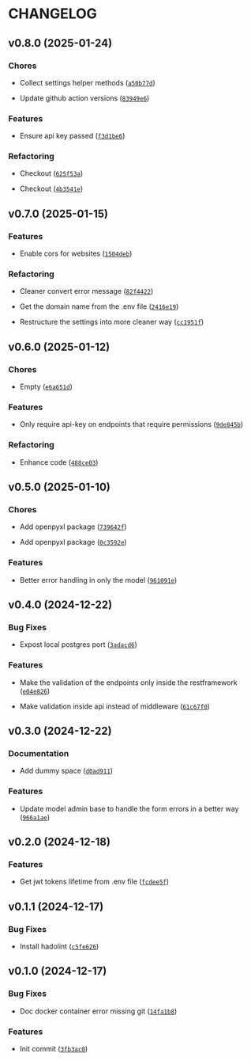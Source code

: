 # CHANGELOG


## v0.8.0 (2025-01-24)

### Chores

- Collect settings helper methods
  ([`a50b77d`](https://github.com/omargawdat/Gawdat_Django_Template/commit/a50b77d0d3ed77d4f646550460cf44e54be0df95))

- Update github action versions
  ([`83949e6`](https://github.com/omargawdat/Gawdat_Django_Template/commit/83949e663dd9e285043374847374c0e45ff1703b))

### Features

- Ensure api key passed
  ([`f3d1be6`](https://github.com/omargawdat/Gawdat_Django_Template/commit/f3d1be6ee2acaebd89d98b2e96adcdcf1f2a568c))

### Refactoring

- Checkout
  ([`625f53a`](https://github.com/omargawdat/Gawdat_Django_Template/commit/625f53a6393c77024bb83e94d9939d9a86fe51ab))

- Checkout
  ([`4b3541e`](https://github.com/omargawdat/Gawdat_Django_Template/commit/4b3541e625f769b05080f0c6946dc1f943e30252))


## v0.7.0 (2025-01-15)

### Features

- Enable cors for websites
  ([`1504deb`](https://github.com/omargawdat/Gawdat_Django_Template/commit/1504deb289f4c5fcc48edd88c75b16b5c4d319cd))

### Refactoring

- Cleaner convert error message
  ([`82f4422`](https://github.com/omargawdat/Gawdat_Django_Template/commit/82f4422d671beb0d3fc632aeaa0feae8e6ce5ed1))

- Get the domain name from the .env file
  ([`2416e19`](https://github.com/omargawdat/Gawdat_Django_Template/commit/2416e19a15372155589b928e453d31b99928ba2f))

- Restructure the settings into more cleaner way
  ([`cc1951f`](https://github.com/omargawdat/Gawdat_Django_Template/commit/cc1951f86f22e23845798d166155b2ac0fe07dfd))


## v0.6.0 (2025-01-12)

### Chores

- Empty
  ([`e6a651d`](https://github.com/omargawdat/Gawdat_Django_Template/commit/e6a651df74c8ab9b30df89f670045934b84532cd))

### Features

- Only require api-key on endpoints that require permissions
  ([`9de845b`](https://github.com/omargawdat/Gawdat_Django_Template/commit/9de845bd2b51d5a03ba5fd8e83893c7a33842d45))

### Refactoring

- Enhance code
  ([`488ce03`](https://github.com/omargawdat/Gawdat_Django_Template/commit/488ce032c704871cbb22fc268342a8a359adcebb))


## v0.5.0 (2025-01-10)

### Chores

- Add openpyxl package
  ([`739642f`](https://github.com/omargawdat/Gawdat_Django_Template/commit/739642f3aa6baefb59b2ea9de46571e35163af4c))

- Add openpyxl package
  ([`0c3592e`](https://github.com/omargawdat/Gawdat_Django_Template/commit/0c3592e661c8d53170282d4a608441bd31f969b6))

### Features

- Better error handling in only the model
  ([`961091e`](https://github.com/omargawdat/Gawdat_Django_Template/commit/961091ec1a068bb5d364689f492ac870f770aab1))


## v0.4.0 (2024-12-22)

### Bug Fixes

- Expost local postgres port
  ([`3adacd6`](https://github.com/omargawdat/Gawdat_Django_Template/commit/3adacd62ba96eaf2a986a560a46cb00bc38f27b4))

### Features

- Make the validation of the endpoints only inside the restframework
  ([`e04e826`](https://github.com/omargawdat/Gawdat_Django_Template/commit/e04e82624325b6eb522040f5852aeed0ca4ede07))

- Make validation inside api instead of middleware
  ([`61c67f0`](https://github.com/omargawdat/Gawdat_Django_Template/commit/61c67f0ed788e83b5a566622938624e4dd721773))


## v0.3.0 (2024-12-22)

### Documentation

- Add dummy space
  ([`d0ad911`](https://github.com/omargawdat/Gawdat_Django_Template/commit/d0ad911870742a37b6d09c9dbacf7d9cb9fdba65))

### Features

- Update model admin base to handle the form errors in a better way
  ([`966a1ae`](https://github.com/omargawdat/Gawdat_Django_Template/commit/966a1ae702b2e88eae50f41d944ffe8df93a789d))


## v0.2.0 (2024-12-18)

### Features

- Get jwt tokens lifetime from .env file
  ([`fcdee5f`](https://github.com/omargawdat/Gawdat_Django_Template/commit/fcdee5fafbb773cf06c63b0f86d7560a68141ba8))


## v0.1.1 (2024-12-17)

### Bug Fixes

- Install hadolint
  ([`c5fe626`](https://github.com/omargawdat/Gawdat_Django_Template/commit/c5fe626eff339d8032863094b816928ed3f18c32))


## v0.1.0 (2024-12-17)

### Bug Fixes

- Doc docker container error missing git
  ([`14fa1b8`](https://github.com/omargawdat/Gawdat_Django_Template/commit/14fa1b81dac1d4cc16039dd63315c1e95b6fd5fa))

### Features

- Init commit
  ([`3fb3ac0`](https://github.com/omargawdat/Gawdat_Django_Template/commit/3fb3ac0469293a69d2110611d97a63965f8726ef))
